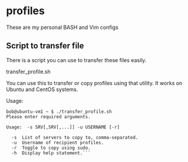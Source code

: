 # profiles
These are my personal BASH and Vim configs

## Script to transfer file 
There is a script you can use to transfer these files easily.

transfer_profile.sh

You can use this to transfer or copy profiles using that utility.
It works on Ubuntu and CentOS systems. 

Usage:

```
bob@ubuntu-vm1 ~ $ ./transfer_profile.sh
Please enter required arguments.

Usage:  -s SRV[,SRV[,...]] -u USERNAME [-r]

  -s  List of servers to copy to, comma-separated.
  -u  Username of recipient profiles.
  -r  Toggle to copy using sudo.
  -h  Display help statement.```

